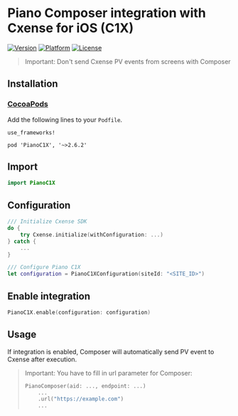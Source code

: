 # Piano Composer integration with Cxense for iOS (C1X)

[![Version](https://img.shields.io/cocoapods/v/PianoC1X.svg?style=flat)](http://cocoapods.org/pods/PianoC1X)
[![Platform](https://img.shields.io/cocoapods/p/PianoC1X.svg?style=flat)](http://cocoapods.org/pods/PianoC1X)
[![License](https://img.shields.io/cocoapods/l/PianoC1X.svg?style=flat)](http://cocoapods.org/pods/PianoC1X)

> Important: Don't send Cxense PV events from screens with Composer

## Installation

### [CocoaPods](https://cocoapods.org/)

Add the following lines to your `Podfile`.

```
use_frameworks!

pod 'PianoC1X', '~>2.6.2'
```

## Import

```swift
import PianoC1X
```

## Configuration

```swift
/// Initialize Cxense SDK
do {
    try Cxense.initialize(withConfiguration: ...)
} catch {
    ...
}

/// Configure Piano C1X
let configuration = PianoC1XConfiguration(siteId: "<SITE_ID>")
```

## Enable integration

```swift
PianoC1X.enable(configuration: configuration)
```

## Usage
If integration is enabled, Composer will automatically send PV event to Cxense after execution.
> Important: You have to fill in url parameter for Composer:
>```swift
> PianoComposer(aid: ..., endpoint: ...)
>     ...
>     .url("https://example.com")
>     ...
>```
